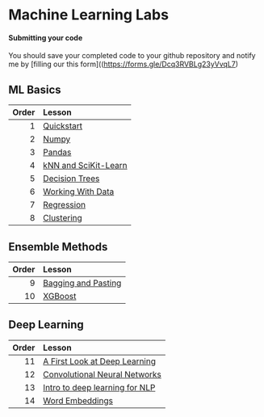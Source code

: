 # Machine Learning Labs

#### Submitting your code

You should save your completed code to your github repository and notify me by [filling our this form]((https://forms.gle/Dcq3RVBLg23yVvqL7)

## 

## ML Basics

| Order | Lesson                                         |
| -----:|:---------------------------------------------- |
| 1     | [Quickstart](Quickstart.ipynb)                 |
| 2     | [Numpy](numpy.ipynb)                           |
| 3     | [Pandas](pandas.ipynb)                         |
| 4     | [kNN and SciKit-Learn](intro_to_sklearn.ipynb) |
| 5     | [Decision Trees](decision_trees.ipynb)         |
| 6     | [Working With Data](WorkingWithData.ipynb)     |
| 7     | [Regression](regression.ipynb)                 |
| 8     | [Clustering](clustering.ipynb)                 |

## Ensemble Methods

| Order | Lesson                                         |
| -----:|:---------------------------------------------- |
| 9     | [Bagging and Pasting](bagging_n_pasting.ipynb) |
| 10    | [XGBoost](xgboostLab.ipynb)                    |

## Deep Learning

| Order | Lesson                                                               |
| -----:|:-------------------------------------------------------------------- |
| 11    | [A First Look at Deep Learning](A_first_look_at_deep_learning.ipynb) |
| 12    | [Convolutional Neural Networks](CNN_dogs_N_cats.ipynb)               |
| 13    | [Intro to deep learning for NLP](deepLearningNLP.ipynb)              |
| 14    | [Word Embeddings](word_embeddings.ipynb)                             |
